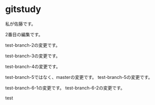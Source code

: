 # gitstudy

私が佐藤です。


2番目の編集です。

test-branch-2の変更です。

test-branch-3の変更です。

test-branch-4の変更です。

test-branch-5ではなく、masterの変更です。
test-branch-5の変更です。

test-branch-6-1の変更です。
test-branch-6-2の変更です。

test